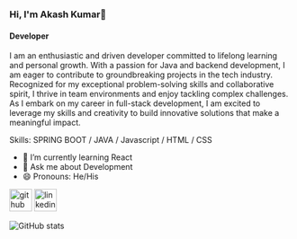 ### Hi, I'm Akash Kumar👋
#### Developer
I am an enthusiastic and driven developer committed to lifelong learning and personal growth. With a passion for Java and backend development, I am eager to contribute to groundbreaking projects in the tech industry. Recognized for my exceptional problem-solving skills and collaborative spirit, I thrive in team environments and enjoy tackling complex challenges. As I embark on my career in full-stack development, I am excited to leverage my skills and creativity to build innovative solutions that make a meaningful impact.

Skills: SPRING BOOT / JAVA / Javascript / HTML / CSS

- 🌱 I’m currently learning React 
- 💬 Ask me about Development 
- 😄 Pronouns: He/His 


[<img src='https://cdn.jsdelivr.net/npm/simple-icons@3.0.1/icons/github.svg' alt='github' height='40'>](https://github.com/AKASHBKUMAR)  [<img src='https://cdn.jsdelivr.net/npm/simple-icons@3.0.1/icons/linkedin.svg' alt='linkedin' height='40'>](https://www.linkedin.com/in/https://www.linkedin.com/in/akash-kumar-b-71327425a//)  

![GitHub stats](https://github-readme-stats.vercel.app/api?username=AKASHBKUMAR&show_icons=true&count_private=true)  

